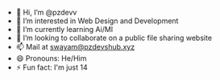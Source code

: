 - 👋 Hi, I’m @pzdevv
- 👀 I’m interested in Web Design and Development
- 🌱 I’m currently learning Ai/Ml
- 💞️ I’m looking to collaborate on a public file sharing website
- 📫 Mail at swayam@pzdevshub.xyz
- 😄 Pronouns: He/Him
- ⚡ Fun fact: I'm just 14

<!---
pzdevv/pzdevv is a ✨ special ✨ repository because its `README.md` (this file) appears on your GitHub profile.
You can click the Preview link to take a look at your changes.
--->
